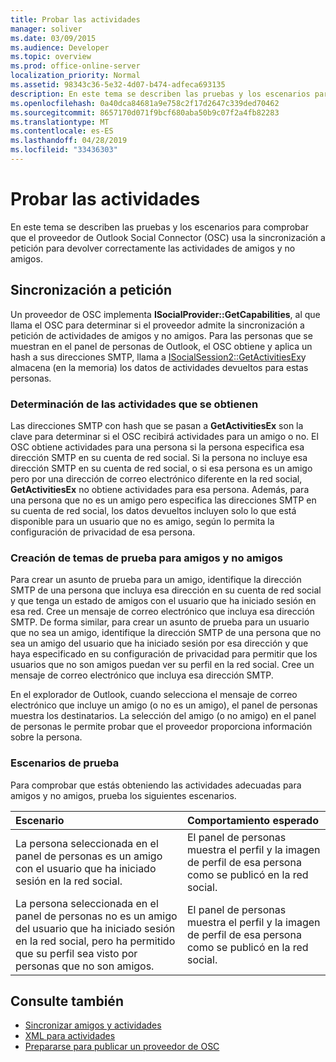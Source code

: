 ```yaml
---
title: Probar las actividades
manager: soliver
ms.date: 03/09/2015
ms.audience: Developer
ms.topic: overview
ms.prod: office-online-server
localization_priority: Normal
ms.assetid: 98343c36-5e32-4d07-b474-adfeca693135
description: En este tema se describen las pruebas y los escenarios para comprobar que el proveedor de Outlook Social Connector (OSC) usa la sincronización a petición para devolver correctamente las actividades de amigos y no amigos.
ms.openlocfilehash: 0a40dca84681a9e758c2f17d2647c339ded70462
ms.sourcegitcommit: 8657170d071f9bcf680aba50b9c07f2a4fb82283
ms.translationtype: MT
ms.contentlocale: es-ES
ms.lasthandoff: 04/28/2019
ms.locfileid: "33436303"
---
```

# <a name="testing-activities"></a>Probar las actividades

En este tema se describen las pruebas y los escenarios para comprobar que el proveedor de Outlook Social Connector (OSC) usa la sincronización a petición para devolver correctamente las actividades de amigos y no amigos.

<a name="olosc_TestingActivities_OnDemandSync"> </a>

## <a name="on-demand-synchronization"></a>Sincronización a petición

Un proveedor de OSC implementa **ISocialProvider::GetCapabilities**, al que llama el OSC para determinar si el proveedor admite la sincronización a petición de actividades de amigos y no amigos. Para las personas que se muestran en el panel de personas de Outlook, el OSC obtiene y aplica un hash a sus direcciones SMTP, llama a [ISocialSession2::GetActivitiesEx](isocialsession2-getactivitiesex.md)y almacena (en la memoria) los datos de actividades devueltos para estas personas. 
  
### <a name="determining-activities-to-get"></a>Determinación de las actividades que se obtienen

Las direcciones SMTP con hash que se pasan a **GetActivitiesEx** son la clave para determinar si el OSC recibirá actividades para un amigo o no. El OSC obtiene actividades para una persona si la persona especifica esa dirección SMTP en su cuenta de red social. Si la persona no incluye esa dirección SMTP en su cuenta de red social, o si esa persona es un amigo pero por una dirección de correo electrónico diferente en la red social, **GetActivitiesEx** no obtiene actividades para esa persona. Además, para una persona que no es un amigo pero especifica las direcciones SMTP en su cuenta de red social, los datos devueltos incluyen solo lo que está disponible para un usuario que no es amigo, según lo permita la configuración de privacidad de esa persona. 
  
### <a name="creating-test-subjects-for-friends-and-non-friends"></a>Creación de temas de prueba para amigos y no amigos

Para crear un asunto de prueba para un amigo, identifique la dirección SMTP de una persona que incluya esa dirección en su cuenta de red social y que tenga un estado de amigos con el usuario que ha iniciado sesión en esa red. Cree un mensaje de correo electrónico que incluya esa dirección SMTP. De forma similar, para crear un asunto de prueba para un usuario que no sea un amigo, identifique la dirección SMTP de una persona que no sea un amigo del usuario que ha iniciado sesión por esa dirección y que haya especificado en su configuración de privacidad para permitir que los usuarios que no son amigos puedan ver su perfil en la red social. Cree un mensaje de correo electrónico que incluya esa dirección SMTP. 
  
En el explorador de Outlook, cuando selecciona el mensaje de correo electrónico que incluye un amigo (o no es un amigo), el panel de personas muestra los destinatarios. La selección del amigo (o no amigo) en el panel de personas le permite probar que el proveedor proporciona información sobre la persona.
  
### <a name="test-scenarios"></a>Escenarios de prueba

Para comprobar que estás obteniendo las actividades adecuadas para amigos y no amigos, prueba los siguientes escenarios.
  
|**Escenario**|**Comportamiento esperado**|
|:-----|:-----|
|La persona seleccionada en el panel de personas es un amigo con el usuario que ha iniciado sesión en la red social.  <br/> |El panel de personas muestra el perfil y la imagen de perfil de esa persona como se publicó en la red social.  <br/> |
|La persona seleccionada en el panel de personas no es un amigo del usuario que ha iniciado sesión en la red social, pero ha permitido que su perfil sea visto por personas que no son amigos.  <br/> |El panel de personas muestra el perfil y la imagen de perfil de esa persona como se publicó en la red social.  <br/> |
   
## <a name="see-also"></a>Consulte también

- [Sincronizar amigos y actividades](synchronizing-friends-and-activities.md)  
- [XML para actividades](xml-for-activities.md)
- [Prepararse para publicar un proveedor de OSC](getting-ready-to-release-an-osc-provider.md)

